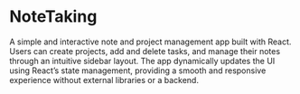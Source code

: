 # NoteTaking
A simple and interactive note and project management app built with React. Users can create projects, add and delete tasks, and manage their notes through an intuitive sidebar layout. The app dynamically updates the UI using React’s state management, providing a smooth and responsive experience without external libraries or a backend.
